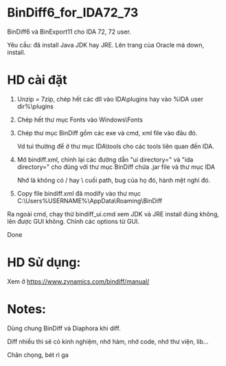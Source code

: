 # BinDiff6_for_IDA72_73
BinDiff6 và BinExport11 cho IDA 72, 72 user.

Yêu cầu: đã install Java JDK hay JRE. Lên trang của Oracle mà down, install.

# HD cài đặt
1. Unzip = 7zip, chép hết các dll vào IDA\plugins hay vào %IDA user dir%\plugins

2. Chép hết thư mục Fonts vào Windows\Fonts

3. Chép thư mục BinDiff gồm các exe và cmd, xml file vào đâu đó. 

   Vd tui thường để ở thư mục IDA\tools cho các tools liên quan đến IDA.

4. Mở bindiff.xml, chỉnh lại các đường dẫn "ui directory=" và "ida directory=" cho đúng với thư mục BinDiff chứa .jar file và thư mục IDA

   Nhớ là không có / hay \ cuối path, bug của họ đó, hành mệt nghỉ đó.

5. Copy file bindiff.xml đã modify vào thư mục C:\Users\%USERNAME%\AppData\Roaming\BinDiff

Ra ngoài cmd, chạy thử bindiff_ui.cmd xem JDK và JRE install đúng không, lên được GUI không. Chỉnh các options từ GUI.

Done

# HD Sử dụng:
Xem ở https://www.zynamics.com/bindiff/manual/

# Notes:
Dùng chung BinDiff và Diaphora khi diff. 

Diff nhiều thì sẽ có kinh nghiệm, nhớ hàm, nhớ code, nhớ thư viện, lib...

Chân chọng, bét rì ga

